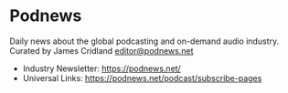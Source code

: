 # Podnews
Daily news about the global podcasting and on-demand audio industry. Curated by James Cridland editor@podnews.net

* Industry Newsletter: https://podnews.net/
* Universal Links: https://podnews.net/podcast/subscribe-pages
